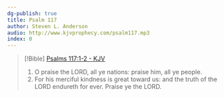 ```yaml
---
dg-publish: true
title: Psalm 117
author: Steven L. Anderson
audio: http://www.kjvprophecy.com/psalm117.mp3
index: 0
---
```


> [!Bible] [Psalms 117:1-2 - KJV](https://bible-api.com/Psalm+117:1-2?translation=kjv)
> 1. O praise the LORD, all ye nations: praise him, all ye people.
> 2. For his merciful kindness is great toward us: and the truth of the LORD endureth for ever. Praise ye the LORD.
